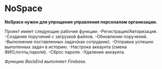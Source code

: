 # NoSpace

**NoSpace нужен для упрощения управления персоналом организации.**

Проект имеет следующие рабочие функции:
-Регистрация/Авторизация.
-Создание поручений с загрузкой файлов.
-Обновление поручений.
-Выполнение поставленных задач(как сотрудник).
-Отправка успешно выполенных задач в историю.
-Настрока аккаунта (смена ФИО,почты,пароля).
-Сброс пароля.
-Удаление аккаунта.

*Функцию BackEnd выполняет Firebase.*